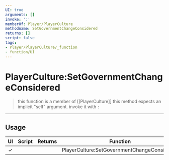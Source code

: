 ```yaml
---
UI: true
arguments: []
invoke: ':'
memberOf: Player/PlayerCulture
methodname: SetGovernmentChangeConsidered
returns: []
script: false
tags:
- Player/PlayerCulture/_function
- function/UI
---
```

# PlayerCulture:SetGovernmentChangeConsidered
> this function is a member of [[PlayerCulture]]
> this method expects an implicit "self" argument. invoke it with `:`
-----
## Usage
|  UI | Script | Returns | Function | Arguments |
|:---:|:------:|-------:|:--------:|:---------|
|✓| ||PlayerCulture:SetGovernmentChangeConsidered||
